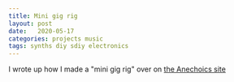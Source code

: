 ```yaml
---
title: Mini gig rig
layout: post
date:   2020-05-17
categories: projects music
tags: synths diy sdiy electronics
---
```


I wrote up how I made a "mini gig rig" over on [the Anechoics site](http://anechoics.uk/diy/gear/miscellany/2020/05/17/Second-mini-gig-rig.html)
